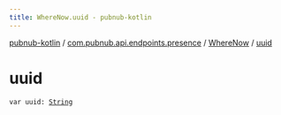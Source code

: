 ```yaml
---
title: WhereNow.uuid - pubnub-kotlin
---
```


[pubnub-kotlin](../../index.html) / [com.pubnub.api.endpoints.presence](../index.html) / [WhereNow](index.html) / [uuid](./uuid.html)

# uuid

`var uuid: `[`String`](https://kotlinlang.org/api/latest/jvm/stdlib/kotlin/-string/index.html)